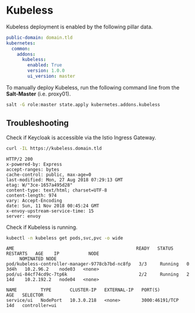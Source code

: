 # Kubeless

Kubeless deployment is enabled by the following pillar data.

```yaml
public-domain: domain.tld
kubernetes:
  common:
    addons:
      kubeless:
        enabled: True
        version: 1.0.0
        ui_version: master
```

To manually deploy Kubeless, run the following command line from the **Salt-Master** (i.e. proxy01).

```bash
salt -G role:master state.apply kubernetes.addons.kubeless
```

## Troubleshooting

Check if Keycloak is accessible via the Istio Ingress Gateway.

```bash
curl -IL https://kubeless.domain.tld
```

```text
HTTP/2 200
x-powered-by: Express
accept-ranges: bytes
cache-control: public, max-age=0
last-modified: Mon, 27 Aug 2018 07:29:13 GMT
etag: W/"3ce-1657a495d28"
content-type: text/html; charset=UTF-8
content-length: 974
vary: Accept-Encoding
date: Sun, 11 Nov 2018 00:45:24 GMT
x-envoy-upstream-service-time: 15
server: envoy
```

Check if Kubeless is running.

```bash
kubectl -n kubeless get pods,svc,pvc -o wide
```

```text
AME                                              READY   STATUS    RESTARTS   AGE    IP           NODE
     NOMINATED NODE
pod/kubeless-controller-manager-9778cb7bd-nc8fp   3/3     Running   0          3d4h   10.2.96.2    node03   <none>
pod/ui-84cf74cd9c-7tp6k                           2/2     Running   2          14d    10.2.192.2   node04   <none>

NAME         TYPE       CLUSTER-IP   EXTERNAL-IP   PORT(S)          AGE   SELECTOR
service/ui   NodePort   10.3.0.218   <none>        3000:46191/TCP   14d   controller=ui
```
